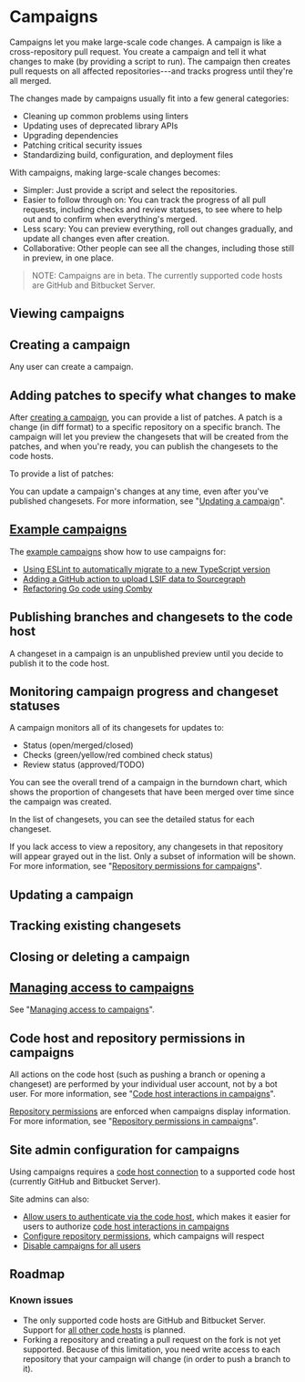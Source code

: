 # Campaigns

Campaigns let you make large-scale code changes. A campaign is like a cross-repository pull request. You create a campaign and tell it what changes to make (by providing a script to run). The campaign then creates pull requests on all affected repositories---and tracks progress until they're all merged.

The changes made by campaigns usually fit into a few general categories:

- Cleaning up common problems using linters
- Updating uses of deprecated library APIs
- Upgrading dependencies
- Patching critical security issues
- Standardizing build, configuration, and deployment files

With campaigns, making large-scale changes becomes:

- Simpler: Just provide a script and select the repositories.
- Easier to follow through on: You can track the progress of all pull requests, including checks and review statuses, to see where to help out and to confirm when everything's merged.
- Less scary: You can preview everything, roll out changes gradually, and update all changes even after creation.
- Collaborative: Other people can see all the changes, including those still in preview, in one place.

> NOTE: Campaigns are in beta. The currently supported code hosts are GitHub and Bitbucket Server.

<!-- TODO(sqs): Add video here, similar to https://www.youtube.com/aqcCrqRB17w (which will need to be updated for the new campaign flow). -->

<!-- TODO(sqs): define changesets (==PRs/MRs/diffs) -->

## Viewing campaigns

<!-- TODO(sqs): This section is rough/incomplete/outline-only. -->

## Creating a campaign

<!-- TODO(sqs): This section is rough/incomplete/outline-only. -->

Any user can create a campaign.

## Adding patches to specify what changes to make

<!-- TODO(sqs): This section is rough/incomplete/outline-only. -->

After [creating a campaign](#creating-a-campaign), you can provide a list of patches. A patch is a change (in diff format) to a specific repository on a specific branch. The campaign will let you preview the changesets that will be created from the patches, and when you're ready, you can publish the changesets to the code hosts.

To provide a list of patches: <!-- TODO!(sqs) -->

You can update a campaign's changes at any time, even after you've published changesets. For more information, see "[Updating a campaign](#updating-a-campaign)".

## [Example campaigns](examples/index.md)

The [example campaigns](examples/index.md) show how to use campaigns for:

* [Using ESLint to automatically migrate to a new TypeScript version](examples/eslint_typescript_version.md)
* [Adding a GitHub action to upload LSIF data to Sourcegraph](examples/lsif_action.md)
* [Refactoring Go code using Comby](examples/refactor_go_comby.md)

## Publishing branches and changesets to the code host

<!-- TODO(sqs): This section is rough/incomplete/outline-only. -->

A changeset in a campaign is an unpublished preview until you decide to publish it to the code host.

## Monitoring campaign progress and changeset statuses

<!-- TODO(sqs): This section is rough/incomplete/outline-only. -->

A campaign monitors all of its changesets for updates to:

- Status (open/merged/closed)
- Checks (green/yellow/red combined check status)
- Review status (approved/TODO)

You can see the overall trend of a campaign in the burndown chart, which shows the proportion of changesets that have been merged over time since the campaign was created.

<!-- TODO(sqs): screenshot -->

In the list of changesets, you can see the detailed status for each changeset.

<!-- TODO(sqs): screenshot -->

If you lack access to view a repository, any changesets in that repository will appear grayed out in the list. Only a subset of information will be shown. For more information, see "[Repository permissions for campaigns](managing_access.md#repository-permissions-for-campaigns)".

## Updating a campaign

<!-- TODO(sqs): This section is rough/incomplete/outline-only. -->

## Tracking existing changesets

<!-- TODO(sqs): This section is rough/incomplete/outline-only. -->

## Closing or deleting a campaign

<!-- TODO(sqs): This section is rough/incomplete/outline-only. -->

## [Managing access to campaigns](managing_access.md)

See "[Managing access to campaigns](managing_access.md)".

## Code host and repository permissions in campaigns

All actions on the code host (such as pushing a branch or opening a changeset) are performed by your individual user account, not by a bot user. For more information, see "[Code host interactions in campaigns](managing_access.md#code-host-interactions-in-campaigns)".

[Repository permissions](../../admin/repo/permission.md) are enforced when campaigns display information. For more information, see "[Repository permissions in campaigns](managing_access.md#repository-permissions-for-campaigns)".

## Site admin configuration for campaigns

Using campaigns requires a [code host connection](../../admin/external_service/index.md) to a supported code host (currently GitHub and Bitbucket Server).

Site admins can also:

- [Allow users to authenticate via the code host](../../admin/auth/index.md#github), which makes it easier for users to authorize [code host interactions in campaigns](managing_access.md#code-host-interactions-in-campaigns)
- [Configure repository permissions](../../admin/repo/permission.md), which campaigns will respect
- [Disable campaigns for all users](managing_access.md#disabling-campaigns-for-all-users)

## Roadmap

<!-- TODO(sqs): This section is rough/incomplete/outline-only. -->

### Known issues

<!-- TODO(sqs): This section is rough/incomplete/outline-only. -->

- The only supported code hosts are GitHub and Bitbucket Server. Support for [all other code hosts](../../admin/external_service/index.md) is planned.
- Forking a repository and creating a pull request on the fork is not yet supported. Because of this limitation, you need write access to each repository that your campaign will change (in order to push a branch to it).
